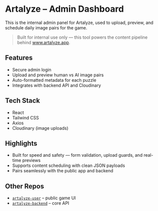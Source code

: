 # Artalyze – Admin Dashboard

This is the internal admin panel for Artalyze, used to upload, preview, and schedule daily image pairs for the game.

> Built for internal use only — this tool powers the content pipeline behind www.artalyze.app.

## Features

- Secure admin login
- Upload and preview human vs AI image pairs
- Auto-formatted metadata for each puzzle
- Integrates with backend API and Cloudinary

## Tech Stack

- React
- Tailwind CSS
- Axios
- Cloudinary (image uploads)

## Highlights

- Built for speed and safety — form validation, upload guards, and real-time previews
- Supports content scheduling with clean JSON payloads
- Pairs seamlessly with the public app and backend

## Other Repos

- [`artalyze-user`](https://github.com/TimVanC/artalyze-user) – public game UI
- [`artalyze-backend`](https://github.com/TimVanC/artalyze-backend) – core API
